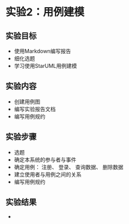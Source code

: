 # 实验2：用例建模

## 实验目标
- 使用Markdown编写报告
- 细化选题
- 学习使用StarUML用例建模


## 实验内容
- 创建用例图
- 编写实验报告文档
- 编写用例规约


## 实验步骤
- 选题
- 确定本系统的参与者与事件
- 确定用例：
注册、
登录、
查询数据、
删除数据
- 建立使用者与用例之间的关系
- 编写用例规约


## 实验结果
-


